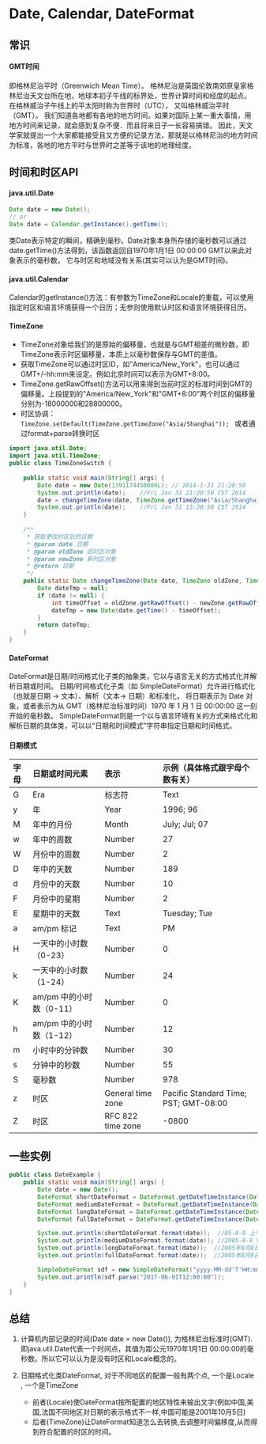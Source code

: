 # Date, Calendar, DateFormat
## 常识
#### GMT时间
即格林尼治平时（Greenwich Mean Time）。
格林尼治是英国伦敦南郊原皇家格林尼治天文台所在地，地球本初子午线的标界处，世界计算时间和经度的起点。
在格林威治子午线上的平太阳时称为世界时（UTC）， 又叫格林威治平时（GMT）。
我们知道各地都有各地的地方时间。如果对国际上某一重大事情，用地方时间来记录，就会感到复杂不便．而且将来日子一长容易搞错。
因此，天文学家就提出一个大家都能接受且又方便的记录方法，那就是以格林尼治的地方时间为标准，各地的地方平时与世界时之差等于该地的地理经度。

## 时间和时区API
#### java.util.Date
```java
Date date = new Date();
// or
Date date = Calendar.getInstance().getTime();  
```
类Date表示特定的瞬间，精确到毫秒。Date对象本身所存储的毫秒数可以通过date.getTime()方法得到，该函数返回自1970年1月1日 00:00:00 GMT以来此对象表示的毫秒数。
它与时区和地域没有关系(其实可以认为是GMT时间)。

#### java.util.Calendar
Calendar的getInstance()方法：有参数为TimeZone和Locale的重载，可以使用指定时区和语言环境获得一个日历；无参则使用默认时区和语言环境获得日历。

#### TimeZone

* TimeZone对象给我们的是原始的偏移量，也就是与GMT相差的微秒数，即TimeZone表示时区偏移量，本质上以毫秒数保存与GMT的差值。
* 获取TimeZone可以通过时区ID，如"America/New_York"，也可以通过GMT+/-hh:mm来设定。例如北京时间可以表示为GMT+8:00。
* TimeZone.getRawOffset()方法可以用来得到当前时区的标准时间到GMT的偏移量。上段提到的"America/New_York"和"GMT+8:00"两个时区的偏移量分别为-18000000和28800000。
* 时区协调：```TimeZone.setDefault(TimeZone.getTimeZone("Asia/Shanghai")); ``` 或者通过format+parse转换时区

```java
import java.util.Date;  
import java.util.TimeZone;  
public class TimeZoneSwitch {  
      
    public static void main(String[] args) {    
        Date date = new Date(1391174450000L); // 2014-1-31 21:20:50      
        System.out.println(date);    //Fri Jan 31 21:20:50 CST 2014 
        date = changeTimeZone(date, TimeZone.getTimeZone("Asia/Shanghai"), TimeZone.getTimeZone("GMT"));    
        System.out.println(date);    //Fri Jan 31 13:20:50 CST 2014
    }    
        
    /**  
     * 获取更改时区后的日期  
     * @param date 日期  
     * @param oldZone 旧时区对象  
     * @param newZone 新时区对象  
     * @return 日期  
     */    
    public static Date changeTimeZone(Date date, TimeZone oldZone, TimeZone newZone) {    
        Date dateTmp = null;    
        if (date != null) {    
            int timeOffset = oldZone.getRawOffset() - newZone.getRawOffset();    
            dateTmp = new Date(date.getTime() - timeOffset);    
        }    
        return dateTmp;    
    }    
}
```

#### DateFormat
DateFormat是日期/时间格式化子类的抽象类，它以与语言无关的方式格式化并解析日期或时间。
日期/时间格式化子类（如 SimpleDateFormat）允许进行格式化（也就是日期 -> 文本）、解析（文本-> 日期）和标准化，
将日期表示为 Date 对象，或者表示为从 GMT（格林尼治标准时间）1970 年 1 月 1 日 00:00:00 这一刻开始的毫秒数。
SimpleDateFormat则是一个以与语言环境有关的方式来格式化和解析日期的具体类，可以以“日期和时间模式”字符串指定日期和时间格式。

#### 日期模式
|字母|日期或时间元素|表示|示例（具体格式跟字母个数有关）|
|:---|:-------------|:---|:---|
|G|Era|标志符|Text|
|y|年|Year|1996; 96|
|M|年中的月份|Month|July; Jul; 07|
|w|年中的周数|Number|27|
|W|月份中的周数|Number|2|
|D|年中的天数|Number|189|
|d|月份中的天数|Number|10|
|F|月份中的星期|Number|2|
|E|星期中的天数|Text|Tuesday; Tue|
|a|am/pm 标记|Text|PM|
|H|一天中的小时数（0-23）|Number|0|
|k|一天中的小时数（1-24）|Number|24|
|K|am/pm 中的小时数（0-11）|Number|0|
|h|am/pm 中的小时数（1-12）|Number|12|
|m|小时中的分钟数|Number|30|
|s|分钟中的秒数|Number|55|
|S|毫秒数|Number|978|
|z|时区|General time zone|Pacific Standard Time; PST; GMT-08:00|
|Z|时区|RFC 822 time zone|-0800|

## 一些实例
```java
public class DateExample {
    public static void main(String[] args) {
        Date date = new Date();
        DateFormat shortDateFormat = DateFormat.getDateTimeInstance(DateFormat.SHORT,DateFormat.SHORT);
        DateFormat mediumDateFormat = DateFormat.getDateTimeInstance(DateFormat.MEDIUM,DateFormat.MEDIUM);
        DateFormat longDateFormat = DateFormat.getDateTimeInstance(DateFormat.LONG,DateFormat.LONG);
        DateFormat fullDateFormat = DateFormat.getDateTimeInstance(DateFormat.FULL,DateFormat.FULL);

        System.out.println(shortDateFormat.format(date));  //05-8-8 上午9:17 
        System.out.println(mediumDateFormat.format(date)); //2005-8-8 9:17:42
        System.out.println(longDateFormat.format(date));  //2005年8月8日 上午09时17分42秒
        System.out.println(fullDateFormat.format(date));  //2005年8月8日 09时17分42秒 GMT+08:00

        SimpleDateFormat sdf = new SimpleDateFormat("yyyy-MM-dd'T'HH:mm:ss"); // 'T'
        System.out.println(sdf.parse("2017-06-01T12:00:00"));
    }
}
```


## 总结

1. 计算机内部记录的时间(Date date = new Date()), 为格林尼治标准时(GMT). 即java.util.Date代表一个时间点，其值为距公元1970年1月1日 00:00:00的毫秒数。所以它可以认为是没有时区和Locale概念的。


2. 日期格式化类DateFormat, 对于不同地区的配置一般有两个点, 一个是Locale , 一个是TimeZone
   * 前者(Locale)使DateFormat按所配置的地区特性来输出文字(例如中国,美国,法国不同地区对日期的表示格式不一样,中国可能是2001年10月5日)
   * 后者(TimeZone)让DateFormat知道怎么去转换,去调整时间偏移度,从而得到符合配置的时区的时间。
